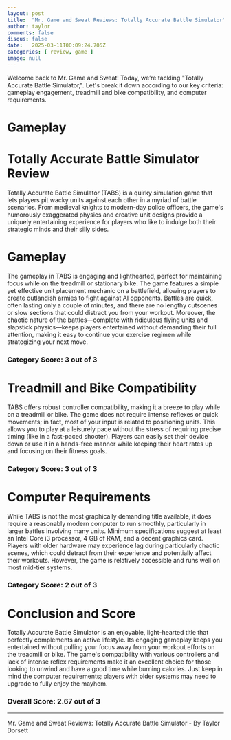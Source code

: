 ```yaml
---
layout: post
title:  "Mr. Game and Sweat Reviews: Totally Accurate Battle Simulator"
author: taylor
comments: false
disqus: false
date:   2025-03-11T00:09:24.705Z
categories: [ review, game ]
image: null
---
```


Welcome back to Mr. Game and Sweat! Today, we’re tackling "Totally Accurate Battle Simulator,". Let's break it down according to our key criteria: gameplay engagement, treadmill and bike compatibility, and computer requirements.

# Gameplay

# Totally Accurate Battle Simulator Review

Totally Accurate Battle Simulator (TABS) is a quirky simulation game that lets players pit wacky units against each other in a myriad of battle scenarios. From medieval knights to modern-day police officers, the game's humorously exaggerated physics and creative unit designs provide a uniquely entertaining experience for players who like to indulge both their strategic minds and their silly sides.

# Gameplay

The gameplay in TABS is engaging and lighthearted, perfect for maintaining focus while on the treadmill or stationary bike. The game features a simple yet effective unit placement mechanic on a battlefield, allowing players to create outlandish armies to fight against AI opponents. Battles are quick, often lasting only a couple of minutes, and there are no lengthy cutscenes or slow sections that could distract you from your workout. Moreover, the chaotic nature of the battles—complete with ridiculous flying units and slapstick physics—keeps players entertained without demanding their full attention, making it easy to continue your exercise regimen while strategizing your next move.

### Category Score: 3 out of 3

# Treadmill and Bike Compatibility

TABS offers robust controller compatibility, making it a breeze to play while on a treadmill or bike. The game does not require intense reflexes or quick movements; in fact, most of your input is related to positioning units. This allows you to play at a leisurely pace without the stress of requiring precise timing (like in a fast-paced shooter). Players can easily set their device down or use it in a hands-free manner while keeping their heart rates up and focusing on their fitness goals.

### Category Score: 3 out of 3

# Computer Requirements

While TABS is not the most graphically demanding title available, it does require a reasonably modern computer to run smoothly, particularly in larger battles involving many units. Minimum specifications suggest at least an Intel Core i3 processor, 4 GB of RAM, and a decent graphics card. Players with older hardware may experience lag during particularly chaotic scenes, which could detract from their experience and potentially affect their workouts. However, the game is relatively accessible and runs well on most mid-tier systems.

### Category Score: 2 out of 3

# Conclusion and Score

Totally Accurate Battle Simulator is an enjoyable, light-hearted title that perfectly complements an active lifestyle. Its engaging gameplay keeps you entertained without pulling your focus away from your workout efforts on the treadmill or bike. The game's compatibility with various controllers and lack of intense reflex requirements make it an excellent choice for those looking to unwind and have a good time while burning calories. Just keep in mind the computer requirements; players with older systems may need to upgrade to fully enjoy the mayhem.

### Overall Score: 2.67 out of 3

---

Mr. Game and Sweat Reviews: Totally Accurate Battle Simulator - By Taylor Dorsett
